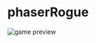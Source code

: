 # phaserRogue
<img src="http://image.prntscr.com/image/0cea75a1049641fa9bdb47897d74e181.png" alt="game preview">
